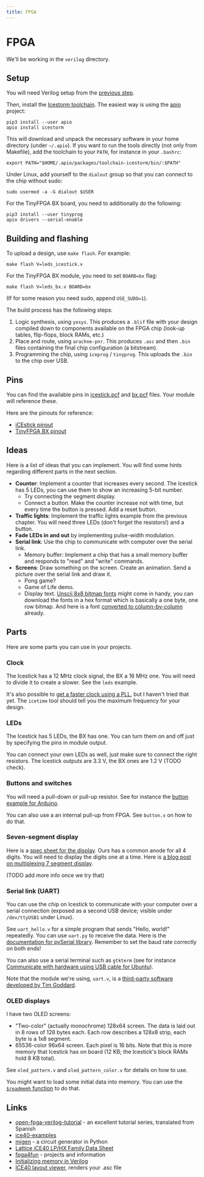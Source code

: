 ```yaml
---
title: FPGA
---
```


# FPGA

We'll be working in the `verilog` directory.

## Setup

You will need Verilog setup from the [previous step](../verilog/README.md).

Then, install the [Icestorm toolchain](http://www.clifford.at/icestorm/). The
easiest way is using the [apio](https://github.com/FPGAwars/apio) project:

    pip3 install --user apio
    apio install icestorm

This will download and unpack the necessary software in your home directory
(under `~/.apio`). If you want to run the tools directly (not only from
Makefile), add the toolchain to your `PATH`, for instance in your `.bashrc`:

    export PATH="$HOME/.apio/packages/toolchain-icestorm/bin/:$PATH"

Under Linux, add yourself to the `dialout` group so that you can connect to
the chip without sudo:

    sudo usermod -a -G dialout $USER

For the TinyFPGA BX board, you need to additionally do the following:

    pip3 install --user tinyprog
    apio drivers --serial-enable

## Building and flashing

To upload a design, use `make flash`. For example:

    make flash V=leds_icestick.v

For the TinyFPGA BX module, you need to set `BOARD=bx` flag:

    make flash V=leds_bx.v BOARD=bx

(If for some reason you need sudo, append `USE_SUDO=1`).

The build process has the following steps:

1. Logic synthesis, using `yosys`. This produces a `.blif` file with your
   design compiled down to components available on the FPGA chip (look-up
   tables, flip-flops, block RAMs, etc.)
2. Place and route, using `arachne-pnr`. This produces `.asc` and then `.bin`
   files containing the final chip configuration (a bitstream).
3. Programming the chip, using `iceprog` / `tinyprog`. This uploads the `.bin`
   to the chip over USB.

## Pins

You can find the available pins in [icestick.pcf](icestick.pcf) and
[bx.pcf](bx.pcf) files. Your module will reference these.

Here are the pinouts for reference:

- [iCEstick pinout](http://www.pighixxx.net/portfolio-items/icestick/)
- [TinyFPGA BX pinout](https://www.crowdsupply.com/tinyfpga/tinyfpga-bx/updates/manufacturing-continues)

## Ideas

Here is a list of ideas that you can implement. You will find some hints
regarding different parts in the next section.

- **Counter**: Implement a counter that increases every second. The Icestick
  has 5 LEDs, you can use them to show an increasing 5-bit number.
  - Try connecting the segment display.
  - Connect a button. Make the counter increase not with time, but every time
    the button is pressed. Add a reset button.
- **Traffic lights**: Implement the traffic lights example from the previous
  chapter. You will need three LEDs (don't forget the resistors!) and a button.
- **Fade LEDs in and out** by implementing pulse-width modulation.
- **Serial link**: Use the chip to communicate with computer over the serial
  link.
  - Memory buffer: Implement a chip that has a small memory buffer and responds
    to "read" and "write" commands.
- **Screens**: Draw something on the screen. Create an animation. Send a
  picture over the serial link and draw it.
  - Pong game?
  - Game of Life demo.
  - Display text. [Unscii 8x8 bitmap fonts](http://pelulamu.net/unscii/) might
    come in handy, you can download the fonts in a hex format which is
    basically a one byte, one row bitmap. And here is a font [converted to
    column-by-column](https://github.com/pwmarcz/fpga-experiments/blob/master/font.mem)
    already.

## Parts

Here are some parts you can use in your projects.

### Clock

The Icestick has a 12 MHz clock signal, the BX a 16 MHz one. You will need to
divide it to create a slower. See the `leds` example.

It's also possible to [get a faster clock using a
PLL](https://stackoverflow.com/questions/43890771/how-to-get-a-faster-clock-in-verilog-on-a-lattice-icestick),
but I haven't tried that yet. The `icetime` tool should tell you the maximum
frequency for your design.

### LEDs

The Icestick has 5 LEDs, the BX has one. You can turn them on and off just by
specifying the pins in module output.

You can connect your own LEDs as well, just make sure to connect the right
resistors. The Icestick outputs are 3.3 V, the BX ones are 1.2 V (TODO check).

### Buttons and switches

You will need a pull-down or pull-up resistor. See for instance the [button
example for Arduino](https://www.arduino.cc/en/Tutorial/Button).

You can also use a an internal pull-up from FPGA. See `button.v` on how to do
that.

### Seven-segment display

Here is a [spec sheet for the
display](https://botland.com.pl/index.php?controller=attachment&id_attachment=1629). Ours
has a common anode for all 4 digits. You will need to display the digits one at a time. Here is [a blog post on multiplexing 7 segment display](https://www.electronicsblog.net/4-digits-7-segments-led-display-multiplexing-with-arduino/).

(TODO add more info once we try that)

### Serial link (UART)

You can use the chip on Icestick to communicate with your computer over a
serial connection (exposed as a second USB device; visible under `/dev/ttyUSB1`
under Linux).

See `uart_hello.v` for a simple program that sends "Hello, world!"
repeatedly. You can use `uart.py` to receive the data. Here is the
[documentation for pySerial
library](https://pythonhosted.org/pyserial/pyserial_api.html). Remember to set
the baud rate correctly on both ends!

You can also use a serial terminal such as `gtkterm` (see for instance
[Communicate with hardware using USB cable for
Ubuntu](https://elinux.org/Communicate_with_hardware_using_USB_cable_for_Ubuntu)).

Note that the module we're using, `uart.v`, is a [third-party software
developed by Tim Goddard](https://github.com/cyrozap/osdvu).

### OLED displays

I have two OLED screens:

- "Two-color" (actually monochrome) 128x64 screen. The data is laid out in 8
  rows of 128 bytes each. Each row describes a 128x8 strip, each byte is a 1x8
  segment.
- 65536-color 96x64 screen. Each pixel is 16 bits. Note that this is more
  memory that Icestick has on board (12 KB; the Icestick's block RAMs hold 8 KB
  total).

See `oled_pattern.v` and `oled_pattern_color.v` for details on how to use.

You might want to load some initial data into memory. You can use the
[`$readmemh`
function](https://timetoexplore.net/blog/initialize-memory-in-verilog) to do
that.

## Links

- [open-fpga-verilog-tutorial](https://github.com/Obijuan/open-fpga-verilog-tutorial/wiki/Chapter-0%3A-you-are-leaving-the-private-sector) -
  an excellent tutorial series, translated from Spanish
- [ice40-examples](https://github.com/nesl/ice40_examples)
- [migen](https://github.com/m-labs/migen) - a circuit generator in Python
- [Lattice iCE40 LP/HX Family Data Sheet](http://www.latticesemi.com/view_document?document_id=49312)
- [fpga4fun](https://www.fpga4fun.com/) - projects and information
- [Initializing memory in Verilog](https://timetoexplore.net/blog/initialize-memory-in-verilog)
- [ICE40 layout viewer](https://knielsen.github.io/ice40_viewer/ice40_viewer.html), renders your .asc file
